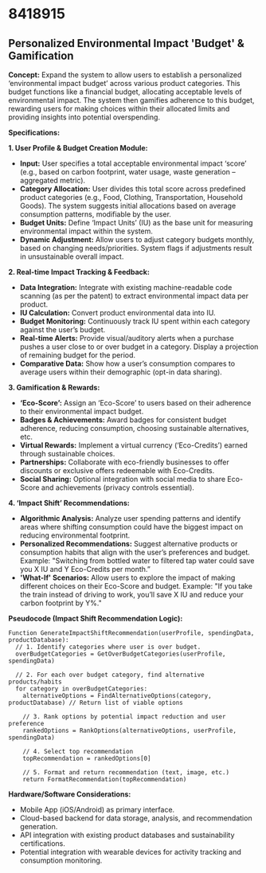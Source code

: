 # 8418915

## Personalized Environmental Impact 'Budget' & Gamification

**Concept:** Expand the system to allow users to establish a personalized ‘environmental impact budget’ across various product categories. This budget functions like a financial budget, allocating acceptable levels of environmental impact. The system then gamifies adherence to this budget, rewarding users for making choices within their allocated limits and providing insights into potential overspending.

**Specifications:**

**1. User Profile & Budget Creation Module:**

*   **Input:** User specifies a total acceptable environmental impact ‘score’ (e.g., based on carbon footprint, water usage, waste generation – aggregated metric).
*   **Category Allocation:** User divides this total score across predefined product categories (e.g., Food, Clothing, Transportation, Household Goods).  The system suggests initial allocations based on average consumption patterns, modifiable by the user.
*   **Budget Units:** Define ‘Impact Units’ (IU) as the base unit for measuring environmental impact within the system.
*   **Dynamic Adjustment:** Allow users to adjust category budgets monthly, based on changing needs/priorities.  System flags if adjustments result in unsustainable overall impact.

**2.  Real-time Impact Tracking & Feedback:**

*   **Data Integration:** Integrate with existing machine-readable code scanning (as per the patent) to extract environmental impact data per product.
*   **IU Calculation:**  Convert product environmental data into IU.
*   **Budget Monitoring:**  Continuously track IU spent within each category against the user’s budget.
*   **Real-time Alerts:**  Provide visual/auditory alerts when a purchase pushes a user close to or over budget in a category. Display a projection of remaining budget for the period.
*   **Comparative Data:** Show how a user’s consumption compares to average users within their demographic (opt-in data sharing).

**3. Gamification & Rewards:**

*   **‘Eco-Score’:** Assign an ‘Eco-Score’ to users based on their adherence to their environmental impact budget.
*   **Badges & Achievements:**  Award badges for consistent budget adherence, reducing consumption, choosing sustainable alternatives, etc.
*   **Virtual Rewards:** Implement a virtual currency (‘Eco-Credits’) earned through sustainable choices.
*   **Partnerships:** Collaborate with eco-friendly businesses to offer discounts or exclusive offers redeemable with Eco-Credits.
*    **Social Sharing:** Optional integration with social media to share Eco-Score and achievements (privacy controls essential).

**4.  ‘Impact Shift’ Recommendations:**

*   **Algorithmic Analysis:** Analyze user spending patterns and identify areas where shifting consumption could have the biggest impact on reducing environmental footprint.
*   **Personalized Recommendations:** Suggest alternative products or consumption habits that align with the user’s preferences and budget.  Example: "Switching from bottled water to filtered tap water could save you X IU and Y Eco-Credits per month.”
*   **'What-If' Scenarios:**  Allow users to explore the impact of making different choices on their Eco-Score and budget. Example: "If you take the train instead of driving to work, you’ll save X IU and reduce your carbon footprint by Y%."

**Pseudocode (Impact Shift Recommendation Logic):**

```
Function GenerateImpactShiftRecommendation(userProfile, spendingData, productDatabase):
  // 1. Identify categories where user is over budget.
  overBudgetCategories = GetOverBudgetCategories(userProfile, spendingData)

  // 2. For each over budget category, find alternative products/habits
  for category in overBudgetCategories:
    alternativeOptions = FindAlternativeOptions(category, productDatabase) // Return list of viable options

    // 3. Rank options by potential impact reduction and user preference
    rankedOptions = RankOptions(alternativeOptions, userProfile, spendingData)

    // 4. Select top recommendation
    topRecommendation = rankedOptions[0]

    // 5. Format and return recommendation (text, image, etc.)
    return FormatRecommendation(topRecommendation)
```

**Hardware/Software Considerations:**

*   Mobile App (iOS/Android) as primary interface.
*   Cloud-based backend for data storage, analysis, and recommendation generation.
*   API integration with existing product databases and sustainability certifications.
*   Potential integration with wearable devices for activity tracking and consumption monitoring.